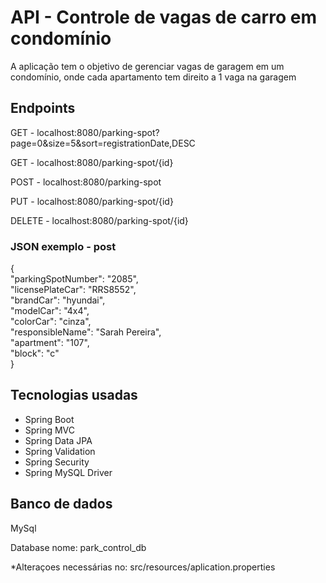 <h1>API - Controle de vagas de carro em condomínio</h1>
<p>A aplicação tem o objetivo de gerenciar vagas de garagem em um condomínio, onde cada apartamento tem direito a 1 vaga na garagem</p>

<h2>Endpoints</h2>
<p>GET - localhost:8080/parking-spot?page=0&size=5&sort=registrationDate,DESC</p>
<p>GET - localhost:8080/parking-spot/{id}</p>
<p>POST - localhost:8080/parking-spot</p>
<p>PUT - localhost:8080/parking-spot/{id}</p>
<p>DELETE - localhost:8080/parking-spot/{id}</p>

<h3>JSON exemplo - post</h3>
<p>
{ <br>
  "parkingSpotNumber": "2085", <br>
  "licensePlateCar": "RRS8552", <br>
  "brandCar": "hyundai", <br>
  "modelCar": "4x4", <br>
  "colorCar": "cinza", <br>
  "responsibleName": "Sarah Pereira", <br>
  "apartment": "107", <br>
  "block": "c" <br>
}
</p>

<h2>Tecnologias usadas</h2>
<ul>
    <li>Spring Boot</li>
    <li>Spring MVC</li>
    <li>Spring Data JPA</li>
    <li>Spring Validation</li>
    <li>Spring Security</li>
    <li>Spring MySQL Driver</li>    
</ul>

<h2>Banco de dados</h2>
<p>MySql</p>
<p>Database nome: park_control_db </p>
<p>*Alteraçoes necessárias no:  src/resources/aplication.properties</p>